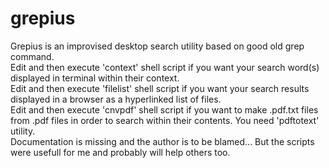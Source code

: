 grepius
=======

Grepius is an improvised desktop search utility based on good old grep command.<br>
Edit and then execute 'context' shell script if you want your search word(s) displayed in terminal within their context.<br>
Edit and then execute 'filelist' shell script if you want your search results displayed in a browser as a hyperlinked list of files.<br>
Edit and then execute 'cnvpdf' shell script if you want to make .pdf.txt files from .pdf files in order to search within their contents. You need 'pdftotext' utility.<br>
Documentation is missing and the author is to be blamed... But the scripts were usefull for me and probably will help others too.
